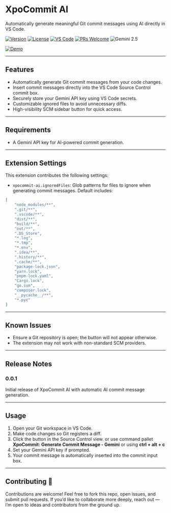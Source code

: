 # XpoCommit AI

Automatically generate meaningful Git commit messages using AI directly in VS Code.

[![Version](https://img.shields.io/badge/version-0.0.1-blue.svg?style=flat)](https://github.com/yourusername/XpoCommit-AI/releases) [![License](https://img.shields.io/badge/license-MIT-green.svg?style=flat)](LICENSE) [![VS Code](https://img.shields.io/badge/VS%20Code-extension-007ACC.svg?style=flat)](https://marketplace.visualstudio.com/) [![PRs Welcome](https://img.shields.io/badge/PRs-welcome-brightgreen.svg?style=flat)](https://github.com/yourusername/XpoCommit-AI/pulls) ![Gemini 2.5](https://img.shields.io/badge/LLM-Gemini%202.5-ff69b4.svg?style=flat)

[![Demo](https://i.ibb.co/x8rjNWnR/demo.png)](https://drive.google.com/file/d/1OxFojp_stDsRhhLv0MY7EpTegk19N8tA/view?usp=drive_link)

---

## Features

- Automatically generate Git commit messages from your code changes.
- Insert commit messages directly into the VS Code Source Control commit box.
- Securely store your Gemini API key using VS Code secrets.
- Customizable ignored files to avoid unnecessary diffs.
- High-visibility SCM sidebar button for quick access.

---

## Requirements

- A Gemini API key for AI-powered commit generation.

---

## Extension Settings

This extension contributes the following settings:

- `xpocommit-ai.ignoredFiles`: Glob patterns for files to ignore when generating commit messages. Default includes:

```json
[
	"node_modules/**",
	".git/**",
	".vscode/**",
	"dist/**",
	"build/**",
	"out/**",
	".DS_Store",
	"*.log",
	"*.tmp",
	"*.env",
	".idea/**",
	".history/**",
	".cache/**",
	"package-lock.json",
	"yarn.lock",
	"pnpm-lock.yaml",
	"Cargo.lock",
	"go.sum",
	"composer.lock",
	"__pycache__/**",
	"*.pyc"
]
```

---

## Known Issues

- Ensure a Git repository is open; the button will not appear otherwise.
- The extension may not work with non-standard SCM providers.

---

## Release Notes

### 0.0.1

Initial release of XpoCommit AI with automatic AI commit message generation.

---

## Usage

1. Open your Git workspace in VS Code.
2. Make code changes so Git registers a diff.
3. Click the button in the Source Control view. or use command pallet **XpoCommit: Generate Commit Message - Gemini** or using **ctrl + alt + c**
4. Set your Gemini API key if prompted.
5. Your commit message is automatically inserted into the commit input box.

---

## Contributing 🤝

Contributions are welcome! Feel free to fork this repo, open issues, and submit pull requests.
If you’d like to collaborate more deeply, reach out — I’m open to ideas and contributors from the ground up.
